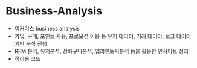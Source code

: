 # Business-Analysis
- 이커머스 business analysis
- 가입, 구매, 포인트 사용, 프로모션 이용 등 유저 데이터, 거래 데이터, 로그 데이터 기반 분석 진행
- RFM 분석, 유저분석, 장바구니분석, 앱리뷰토픽분석 등을 활용한 인사이트 정리
- 정리용 코드 
